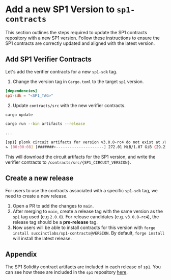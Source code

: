# Add a new SP1 Version to `sp1-contracts`

This section outlines the steps required to update the SP1 contracts repository with a new SP1 version. Follow these instructions to ensure the SP1 contracts are correctly updated and aligned with the latest version.

## Add SP1 Verifier Contracts

Let's add the verifier contracts for a new `sp1-sdk` tag.

1. Change the version tag in `Cargo.toml` to the target `sp1` version.

```toml
[dependencies]
sp1-sdk = "<SP1_TAG>"
```

2. Update `contracts/src` with the new verifier contracts.

```bash
cargo update

cargo run --bin artifacts --release

...

[sp1] plonk circuit artifacts for version v3.0.0-rc4 do not exist at /Users/ratankaliani/.sp1/circuits/plonk/v3.0.0-rc4. downloading...
⠦ [00:00:08] [#######>---------------------] 272.01 MiB/1.07 GiB (29.22 MiB/s, 28s)
```

This will download the circuit artifacts for the SP1 version, and write the verifier contracts to `/contracts/src/{SP1_CIRCUIT_VERSION}`.

## Create a new release

For users to use the contracts associated with a specific `sp1-sdk` tag, we need to create a new release.

1. Open a PR to add the changes to `main`.
2. After merging to `main`, create a release tag with the same version as the `sp1` tag used (e.g `2.0.0`). For release candidates (e.g. `v3.0.0-rc4`), the release tag should be a **pre-release** tag.
3. Now users will be able to install contracts for this version with `forge install succinctlabs/sp1-contracts@VERSION`. By default, `forge install` will install the latest release.

## Appendix

The SP1 Solidity contract artifacts are included in each release of `sp1`. You can see how these are included in the `sp1` repository [here](https://github.com/succinctlabs/sp1/blob/21455d318ae383b317c92e10709bbfc313d8f1df/recursion/gnark-ffi/src/plonk_bn254.rs#L57-L96).
